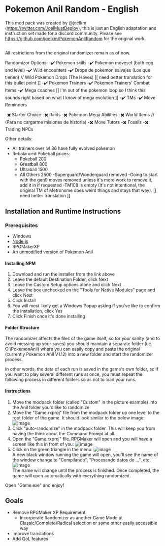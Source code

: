 # Pokemon Anil Random - English
This mod pack was created by @joelkm (https://twitter.com/JoelMustDeploy), this is just an English adaptation and instruction set made for a discord community. Please see https://github.com/joelkm/PokemonAnilRandom for the original work.

## 
All restrictions from the original randomizer remain as of now.

Randomizor Options:
-✔️ Pokemon skills
-✔️ Pokemon moveset (both egg and level)
-✔️ Wild encounters
-✔️ Drops de pokemon salvajes (Los que tienen) // Wild Pokemon Drops (The Haves) [[ need better translation for this bullet point ]]
-✔️ Pokemon Trainers
-✔️ Pokemon Trainers' Combat Items
-✔️ Mega coaches [[ I'm out of the pokemon loop so I think this sounds right based on what I know of mega evolution ]]
-✔️ TMs
-✔️ Move Reminders

-✖️ Starter Choice
-✖️ Raids
-✖️ Pokemon Mega Abilities
-✖️ World Items  // (Para no cargarme misiones de historia)
-✖️ Move Tutors
-✖️ Fossils
-✖️ Trading NPCs

Other details:
- All trainers over lvl 36 have fully evolved pokemon
- Rebalanced Pokeball prices:
    - Pokeball 200
    - Greatball 800
    - Ultraball 1500
    - All Others 2500
-Superguard/Wonderguard removed
-Going to start with the gen9 moves removed unless it's more work to remove it, add it in if requested
-TM108 is empty (It's not intentional, the original TM of Metronome does weird things and stays that way). [[ need better translation ]]


## Installation and Runtime Instructions

### Prerequisites
- Windows
- [Node.js](https://nodejs.org/en/download)
- RPGMakerXP
- An unmodified version of Pokemon Anil

#### Installing NPM
1. Download and run the installer from the link above
2. Leave the default Destination Folder, click Next
3. Leave the Custom Setup options alone and click Next
4. Leave the box unchecked on the "Tools for Native Modules" page  and click Next
5. Click Install
6. You will most likely get a Windows Popup asking if you've like to confirm the installation, click Yes
7. Click Finish once it's done installing

#### Folder Structure
The randomizer affects the files of the game itself, so for your sanity (and to avoid messing up your saves) you should maintain a separate folder (i.e. C:\PokemonAnil) where you can easily copy and paste the original (currently Pokemon Anil V1.12) into a new folder and start the randomizer process.

In other words, the data of each run is saved in the game's own folder, so if you want to play several different runs at once, you must repeat the following process in different folders so as not to load your runs.

#### Instructions
1. Move the modpack folder (called "Custom" in the picture example) into the Anil folder you'd like to randomize
2. Move the "Game.rxproj" file from the modpack folder up one level to the root folder of the game. It should look similar to the below image:
![image](https://github.com/joelkm/PokemonAnilModpack/assets/109240974/ce115dfc-ab56-4208-9180-831784965595)
3. Click "auto-randomize" in the modpack folder. This will keep you from having the think about the Command Prompt at all.   
8. Open the "Game.rxproj" file. RPGMaker will open and you will have a screen like this in front of you:
![image](https://github.com/joelkm/PokemonAnilModpack/assets/109240974/a3fff0d9-ccd4-42bd-86a5-e6fddde2577b)  
9. Click on the green triangle in the menu: 
![image](https://github.com/joelkm/PokemonAnilModpack/assets/109240974/b3d0d0be-ec3e-4b79-a300-74da60add3be)  
A new black window running the game will open, you'll see the name of the window change to "Compilando", "Procesando datos de ...", etc.
![image](https://github.com/joelkm/PokemonAnilModpack/assets/109240974/0cd9a957-7495-40ea-b24c-ebeef90996af)  
The name will change until the process is finished. Once completed, the game will open automatically with everything randomized.

Open "Game.exe" and enjoy!

## Goals
- Remove RPGMaker XP Requirement
  - Incorperate Randomizer as another Game Mode at Classic/Complete/Radical selection or some other easily accessible way
- Improve translations
- Add QoL features

